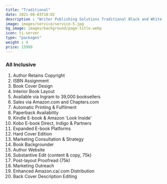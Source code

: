 ```yaml
---
title: "Traditional"
date: 2021-08-03T18:02
description : "Writer Publishing Solutions Traditional Black and White Publishing Package"
image: images/service/service-5.jpg
bg_image: images/background/page-title.webp
icon: ti-server
type: "packages"
weight : 4
price: 15999
---
```


### All Inclusive

1. Author Retains Copyright
2. ISBN Assignment
3. Book Cover Design
4. Interior Book Layout
5. Available via Ingram to 39,000 booksellers
6. Sales via Amazon.com and Chapters.com
7. Automatic Printing & Fulfilment
8. Paperback Availability
9. Kindle E-book & Amazon 'Look Inside'
10. Kobo E-book Direct, Indigo & Partners
11. Expanded E-book Platforms
12. Hard Cover Edition
13. Marketing Consultation & Strategy
14. Book Backgrounder
15. Author Website
16. Substantive Edit (content & copy, 75k)
17. Post-layout Proofread (75k)
18. Marketing Outreach
19. Enhanced Amazon.ca/.com Distribution
20. Back Cover Description Editing